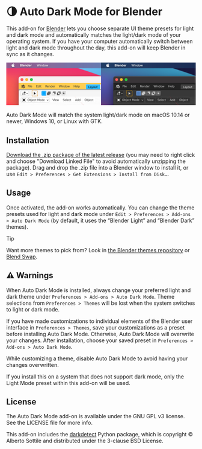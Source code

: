 # 🌗 Auto Dark Mode for Blender
This add-on for [Blender](https://www.blender.org) lets you choose separate UI theme presets for light and dark mode and automatically matches the light/dark mode of your operating system. If you have your computer automatically switch between light and dark mode throughout the day, this add-on will keep Blender in sync as it changes.

  <img src="screenshot.png" alt="Side-by-side screenshots of Blender on macOS 11, showcasing the &ldquo;White&rdquo; Blender theme to match light mode and the &ldquo;Blender Dark&rdquo; theme to match dark mode." width="800" />

Auto Dark Mode will match the system light/dark mode on macOS 10.14 or newer, Windows 10, or Linux with GTK.

## Installation

<a href="https://github.com/daprice/Blender-Auto-Dark-Mode/releases/latest/download/Auto_Dark_Mode.zip" download>Download the .zip package of the latest release</a> (you may need to right click and choose "Download Linked File" to avoid automatically unzipping the package). Drag and drop the .zip file into a Blender window to install it, or use `Edit > Preferences > Get Extensions > Install from Disk…`.

## Usage

Once activated, the add-on works automatically. You can change the theme presets used for light and dark mode under `Edit > Preferences > Add-ons > Auto Dark Mode` (by default, it uses the “Blender Light” and “Blender Dark” themes).

> [!TIP]
> Want more themes to pick from? Look in [the Blender themes repository](https://extensions.blender.org/themes/) or [Blend Swap](https://www.blendswap.com/blends/category/22).

## ⚠️ Warnings

When Auto Dark Mode is installed, always change your preferred light and dark theme under `Preferences > Add-ons > Auto Dark Mode`. Theme selections from `Preferences > Themes` will be lost when the system switches to light or dark mode.

If you have made customizations to individual elements of the Blender user interface in `Preferences > Themes`, save your customizations as a preset before installing Auto Dark Mode. Otherwise, Auto Dark Mode will overwrite your changes. After installation, choose your saved preset in `Preferences > Add-ons > Auto Dark Mode`.

While customizing a theme, disable Auto Dark Mode to avoid having your changes overwritten.

If you install this on a system that does not support dark mode, only the Light Mode preset within this add-on will be used.

## License

The Auto Dark Mode add-on is available under the GNU GPL v3 license. See the LICENSE file for more info.

This add-on includes the [darkdetect](https://pypi.org/project/darkdetect/) Python package, which is copyright © Alberto Sottile and distributed under the 3-clause BSD License.
